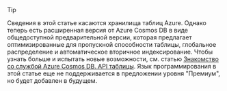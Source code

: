 > [!TIP]
> Сведения в этой статье касаются хранилища таблиц Azure. Однако теперь есть расширенная версия от Azure Cosmos DB в виде общедоступной предварительной версии, которая предлагает оптимизированные для пропускной способности таблицы, глобальное распределение и автоматическое вторичное индексирование. Чтобы узнать больше и испытать новые возможности, см. статью [Знакомство со службой Azure Cosmos DB. API таблицы](https://aka.ms/premiumtables). Язык программирования в этой статье еще не поддерживается в предложении уровня "Премиум", но будет добавлен в будущем.
>
